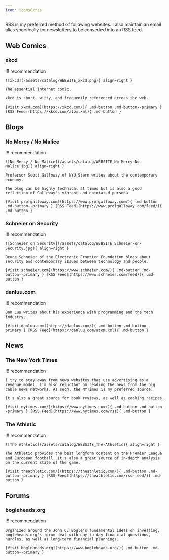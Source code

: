 ```yaml
---
icon: icons8/rss
---
```


RSS is my preferred method of following websites. I also maintain an email alias specfically for newsletters to be converted into an RSS feed. 

## Web Comics

### xkcd

!!! recommendation

    ![xkcd](/assets/catalog/WEBSITE_xkcd.png){ align=right }

    The essential internet comic.
    
    xkcd is short, witty, and frequently referenced across the web.

    [Visit xkcd.com](https://xkcd.com/){ .md-button .md-button--primary } [RSS Feed](https://xkcd.com/atom.xml){ .md-button }      

## Blogs

### No Mercy / No Malice

!!! recommendation

    ![No Mercy / No Malice](/assets/catalog/WEBSITE_No-Mercy-No-Malice.jpg){ align=right }

    Professor Scott Galloway of NYU Stern writes about the contemporary economy. 

    The blog can be highly technical at times but is also a good reflection of Galloway's vibrant and opiniated persona.

    [Visit profgalloway.com](https://www.profgalloway.com/){ .md-button .md-button--primary } [RSS Feed](https://www.profgalloway.com/feed/){ .md-button }    

### Schneier on Security

!!! recommendation

    ![Schneier on Security](/assets/catalog/WEBSITE_Schneier-on-Security.jpg){ align=right }

    Bruce Schneier of the Electronic Frontier Foundation blogs about security and contemporary issues between technology and people.

    [Visit schneier.com](https://www.schneier.com/){ .md-button .md-button--primary } [RSS Feed](https://www.schneier.com/feed/){ .md-button }    

### danluu.com

!!! recommendation

    Dan Luu writes about his experience with programming and the tech industry.

    [Visit danluu.com](https://danluu.com/){ .md-button .md-button--primary } [RSS Feed](https://danluu.com/atom.xml){ .md-button } 


## News

### The New York Times

!!! recommendation

    I try to stay away from news websites that use advertising as a revenue model. I'm also reluctant on reading the news from the big cable news networks. As such, the NYTimes is my preferred source.

    It's also a great source for book reviews, as well as cooking recipes.

    [Visit nytimes.com/](https://www.nytimes.com/){ .md-button .md-button--primary } [RSS Feed](https://www.nytimes.com/rss){ .md-button } 

### The Athletic

!!! recommendation

    ![The Athletic](/assets/catalog/WEBSITE_The-Athletic){ align=right }

    The Athletic provides the best longform content on the Premier League and European football. It's also a great source of in-depth analysis on the current state of the game.

    [Visit theathletic.com/](https://theathletic.com/){ .md-button .md-button--primary } [RSS Feed](https://theathletic.com/rss-feed/){ .md-button } 

## Forums

### bogleheads.org

!!! recommendation

    Organized around the John C. Bogle's fundamental ideas on investing, bogleheads.org's forum deal with day-to-day financial questions, hurdles, as well as long-term financial plannings.

    [Visit bogleheads.org](https://www.bogleheads.org/){ .md-button .md-button--primary }   

